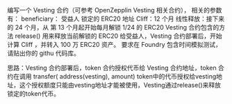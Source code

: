 编写一个 Vesting 合约（可参考 OpenZepplin Vesting 相关合约）， 相关的参数有：
beneficiary： 受益人
锁定的 ERC20 地址
Cliff：12 个月
线性释放：接下来的 24 个月，从 第 13 个月起开始每月解锁 1/24 的 ERC20
Vesting 合约包含的方法 release() 用来释放当前解锁的 ERC20 给受益人，Vesting 合约部署后，开始计算 Cliff ，并转入 100 万 ERC20 资产。
要求在 Foundry 包含时间模拟测试， 请贴出你的 githu 代码库。

思路：Vesting 合约部署后，token 合约授权代币给 Vesting 合约地址，token 合约在调用 transfer( address(vesting), amount)
token中的代币授权给vesting地址，这个授权额度只能由vesting地址才能被使用，Vesting通过release()来释放锁定的token代币。